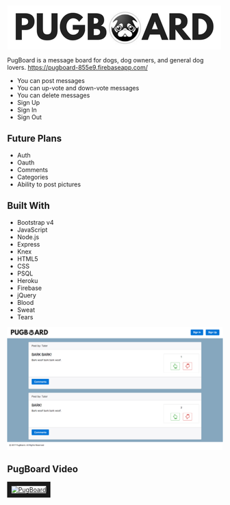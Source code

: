 ![PugBoard Logo](assets/pugboard_logo.png)

PugBoard is a message board for dogs, dog owners, and general dog lovers.
https://pugboard-855e9.firebaseapp.com/

- You can post messages
- You can up-vote and down-vote messages
- You can delete messages
- Sign Up
- Sign In
- Sign Out

## Future Plans
- Auth
- Oauth
- Comments
- Categories
- Ability to post pictures

## Built With
- Bootstrap v4
- JavaScript
- Node.js
- Express
- Knex
- HTML5
- CSS
- PSQL
- Heroku
- Firebase
- jQuery
- Blood
- Sweat
- Tears

![Website](Website.png)
## PugBoard Video
<a href="https://www.youtube.com/watch?v=ymIv-7HRz9o&feature=youtu.be
" target="_blank"><img src="https://img.youtube.com/watch?v=ymIv-7HRz9o&feature=youtu.be.jpg"
alt="PugBoard" width="240" height="180" border="10" /></a>
